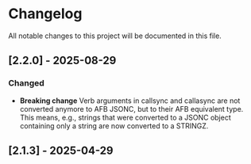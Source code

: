 # Changelog

All notable changes to this project will be documented in this file.

## [2.2.0] - 2025-08-29

### Changed

- **Breaking change** Verb arguments in callsync and callasync are not
  converted anymore to AFB JSONC, but to their AFB equivalent
  type. This means, e.g., strings that were converted to a JSONC
  object containing only a string are now converted to a STRINGZ.

## [2.1.3] - 2025-04-29

